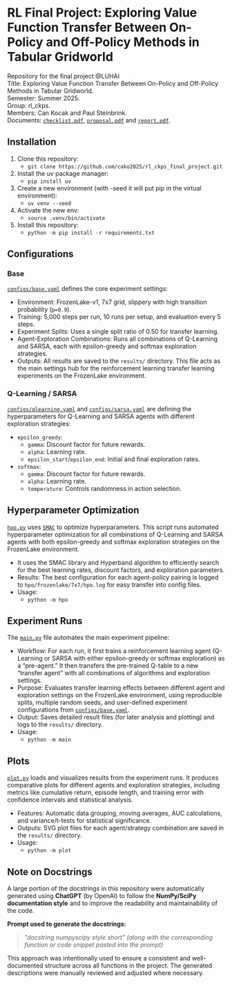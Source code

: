 # RL Final Project: Exploring Value Function Transfer Between On-Policy and Off-Policy Methods in Tabular Gridworld
Repository for the final project @LUHAI<br>
Title: Exploring Value Function Transfer Between On-Policy and Off-Policy Methods in Tabular Gridworld.<br>
Semester: Summer 2025.<br>
Group: rl_ckps.<br>
Members: Can Kocak and Paul Steinbrink.<br>
Documents: [`checklist.pdf`](documents/checklist.pdf), [`proposal.pdf`](documents/proposal.pdf) and [`report.pdf`](documents/report.pdf).

## Installation
1. Clone this repository:
    * ``git clone https://github.com/cako2025/rl_ckps_final_project.git``
2. Install the uv package manager:
    * ``pip install uv``
3. Create a new environment (with -seed it will put pip in the virtual environment):
    * ``uv venv --seed``
4. Activate the new env:
    * ``source .venv/bin/activate``
5. Install this repository:
    * ``python -m pip install -r requirements.txt``

## Configurations
### Base
[`configs/base.yaml`](configs/base.yaml) defines the core experiment settings:
- Environment: FrozenLake-v1, 7x7 grid, slippery with high transition probability (`p=0.9`).
- Training: 5,000 steps per run, 10 runs per setup, and evaluation every 5 steps.
- Experiment Splits: Uses a single split ratio of 0.50 for transfer learning.
- Agent-Exploration Combinations: Runs all combinations of Q-Learning and SARSA, each with epsilon-greedy and softmax exploration strategies.
- Outputs: All results are saved to the `results/` directory.
This file acts as the main settings hub for the reinforcement learning transfer learning experiments on the FrozenLake environment.
### Q-Learning / SARSA
[`configs/qlearning.yaml`](configs/qlearning.yaml) and [`configs/sarsa.yaml`](configs/sarsa.yaml) are defining the hyperparameters for Q-Learning and SARSA agents with different exploration strategies:
- `epsilon_greedy`:
    - `gamma`: Discount factor for future rewards.
    - `alpha`: Learning rate.
    - `epsilon_start`/`epsilon_end`: Initial and final exploration rates.
- `softmax`:
    - `gamma`: Discount factor for future rewards.
    - `alpha`: Learning rate.
    - `temperature`: Controls randomness in action selection.

## Hyperparameter Optimization 
[`hpo.py`](hpo.py) uses [`SMAC`](https://github.com/automl/SMAC3) to optimize hyperparameters. This script runs automated hyperparameter optimization for all combinations of Q-Learning and SARSA agents with both epsilon-greedy and softmax exploration strategies on the FrozenLake environment.
- It uses the SMAC library and Hyperband algorithm to efficiently search for the best learning rates, discount factors, and exploration parameters.
- Results: The best configuration for each agent-policy pairing is logged to `hpo/frozenlake/7x7/hpo.log` for easy transfer into config files.
- Usage:
    - ``python -m hpo``

## Experiment Runs
The [`main.py`](main.py) file automates the main experiment pipeline:
- Workflow: For each run, it first trains a reinforcement learning agent (Q-Learning or SARSA with either epsilon-greedy or softmax exploration) as a “pre-agent.” It then transfers the pre-trained Q-table to a new “transfer agent” with all combinations of algorithms and exploration settings.
- Purpose: Evaluates transfer learning effects between different agent and exploration settings on the FrozenLake environment, using reproducible splits, multiple random seeds, and user-defined experiment configurations from [`configs/base.yaml`](configs/base.yaml).
- Output: Saves detailed result files (for later analysis and plotting) and logs to the `results/` directory.
- Usage:
    - ``python -m main``

## Plots
[`plot.py`](plot.py) loads and visualizes results from the experiment runs. It produces comparative plots for different agents and exploration strategies, including metrics like cumulative return, episode length, and training error with confidence intervals and statistical analysis.
- Features: Automatic data grouping, moving averages, AUC calculations, and variance/t-tests for statistical significance.
- Outputs: SVG plot files for each agent/strategy combination are saved in the `results/` directory.
- Usage:
    - ``python -m plot``

## Note on Docstrings

A large portion of the docstrings in this repository were automatically generated using **ChatGPT** (by OpenAI) to follow the **NumPy/SciPy documentation style** and to improve the readability and maintainability of the code.

**Prompt used to generate the docstrings:**

> *"docstring numpyscipy style short" (along with the corresponding function or code snippet pasted into the prompt)*

This approach was intentionally used to ensure a consistent and well-documented structure across all functions in the project. The generated descriptions were manually reviewed and adjusted where necessary.